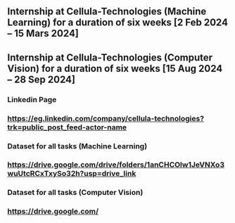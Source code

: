 ## Internship at Cellula-Technologies (Machine Learning) for a duration of six weeks [2 Feb 2024 – 15 Mars 2024]
## Internship at Cellula-Technologies (Computer Vision) for a duration of six weeks [15 Aug 2024 – 28 Sep 2024]

### Linkedin Page
### https://eg.linkedin.com/company/cellula-technologies?trk=public_post_feed-actor-name

### Dataset for all tasks (Machine Learning)
### https://drive.google.com/drive/folders/1anCHCOlw1JeVNXo3wuUtcRCxTxySo32h?usp=drive_link

### Dataset for all tasks (Computer Vision)
### https://drive.google.com/
